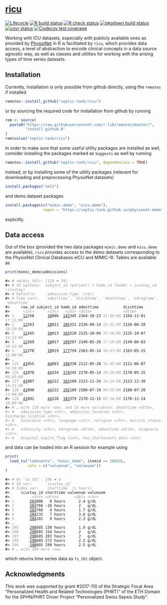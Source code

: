 
<!-- README.md is generated from README.Rmd. Please edit that file -->

# [ricu](https://septic-tank.github.io/ricu/)

<!-- badges: start -->

[![Lifecycle](https://img.shields.io/badge/lifecycle-maturing-blue.svg)](https://www.tidyverse.org/lifecycle/#maturing)
[![R build
status](https://github.com/septic-tank/ricu/workflows/build/badge.svg)](https://github.com/septic-tank/ricu/actions?query=workflow%3Abuild)
[![R check
status](https://github.com/septic-tank/ricu/workflows/check/badge.svg)](https://github.com/septic-tank/ricu/actions?query=workflow%3Acheck)
[![pkgdown build
status](https://github.com/septic-tank/ricu/workflows/pkgdown/badge.svg)](https://github.com/septic-tank/ricu/actions?query=workflow%3Apkgdown)
[![covr
status](https://github.com/septic-tank/ricu/workflows/coverage/badge.svg)](https://github.com/septic-tank/ricu/actions?query=workflow%3Acoverage)
[![Codecov test
coverage](https://codecov.io/gh/septic-tank/ricu/branch/master/graph/badge.svg?token=HvOM3yosW3)](https://codecov.io/gh/septic-tank/ricu)
<!-- badges: end -->

Working with ICU datasets, especially with publicly available ones as
provided by [PhysioNet](https://physionet.org) in R is facilitated by
`ricu`, which provides data access, a level of abstraction to encode
clinical concepts in a data source agnostic way, as well as classes and
utilities for working with the arising types of time series datasets.

## Installation

Currently, installation is only possible from github directly, using the
`remotes` if installed

``` r
remotes::install_github("septic-tank/ricu")
```

or by sourcing the required code for installation from github by running

``` r
rem <- source(
  paste0("https://raw.githubusercontent.com/r-lib/remotes/master/",
         "install-github.R"
)
rem$value("septic-tank/ricu")
```

In order to make sure that some useful utility packages are installed as
well, consider installing the packages marked as `Suggests` as well by
running

``` r
remotes::install_github("septic-tank/ricu", dependencies = TRUE)
```

instead, or by installing some of the utility packages (relevant for
downloading and preprocessing PhysioNet datasets)

``` r
install.packages("xml2")
```

and demo dataset packages

``` r
install.packages(c("mimic.demo", "eicu.demo"),
                 repos = "https://septic-tank.github.io/physionet-demo")
```

explicitly.

## Data access

Out of the box (provided the two data packages `mimic.demo` and
`eicu.demo` are available), `ricu` provides access to the demo datasets
corresponding to the PhysioNet Clinical Databases eICU and MIMIC-III.
Tables are available as

``` r
print(mimic_demo$admissions)
```

<PRE class="fansi fansi-output"><CODE>#&gt; <span style='color: #949494;'># &lt;mimic_tbl&gt;: [129 ✖ 19]</span><span>
#&gt; </span><span style='color: #949494;'># ID options:  subject_id (patient) &lt; hadm_id (hadm) &lt; icustay_id (icustay)</span><span>
#&gt; </span><span style='color: #949494;'># Defaults:    `admission_type` (val)</span><span>
#&gt; </span><span style='color: #949494;'># Time vars:   `admittime`, `dischtime`, `deathtime`, `edregtime`, `edouttime`</span><span>
#&gt;     row_id subject_id hadm_id admittime           dischtime
#&gt;      </span><span style='color: #949494;font-style: italic;'>&lt;int&gt;</span><span>      </span><span style='color: #949494;font-style: italic;'>&lt;int&gt;</span><span>   </span><span style='color: #949494;font-style: italic;'>&lt;int&gt;</span><span> </span><span style='color: #949494;font-style: italic;'>&lt;dttm&gt;</span><span>              </span><span style='color: #949494;font-style: italic;'>&lt;dttm&gt;</span><span>
#&gt; </span><span style='color: #949494;'>1</span><span>    </span><span style='text-decoration: underline;'>12</span><span>258      </span><span style='text-decoration: underline;'>10</span><span>006  </span><span style='text-decoration: underline;'>142</span><span>345 2164-10-23 </span><span style='color: #949494;'>21:09:00</span><span> 2164-11-01 </span><span style='color: #949494;'>17:15:00</span><span>
#&gt; </span><span style='color: #949494;'>2</span><span>    </span><span style='text-decoration: underline;'>12</span><span>263      </span><span style='text-decoration: underline;'>10</span><span>011  </span><span style='text-decoration: underline;'>105</span><span>331 2126-08-14 </span><span style='color: #949494;'>22:32:00</span><span> 2126-08-28 </span><span style='color: #949494;'>18:59:00</span><span>
#&gt; </span><span style='color: #949494;'>3</span><span>    </span><span style='text-decoration: underline;'>12</span><span>265      </span><span style='text-decoration: underline;'>10</span><span>013  </span><span style='text-decoration: underline;'>165</span><span>520 2125-10-04 </span><span style='color: #949494;'>23:36:00</span><span> 2125-10-07 </span><span style='color: #949494;'>15:13:00</span><span>
#&gt; </span><span style='color: #949494;'>4</span><span>    </span><span style='text-decoration: underline;'>12</span><span>269      </span><span style='text-decoration: underline;'>10</span><span>017  </span><span style='text-decoration: underline;'>199</span><span>207 2149-05-26 </span><span style='color: #949494;'>17:19:00</span><span> 2149-06-03 </span><span style='color: #949494;'>18:42:00</span><span>
#&gt; </span><span style='color: #949494;'>5</span><span>    </span><span style='text-decoration: underline;'>12</span><span>270      </span><span style='text-decoration: underline;'>10</span><span>019  </span><span style='text-decoration: underline;'>177</span><span>759 2163-05-14 </span><span style='color: #949494;'>20:43:00</span><span> 2163-05-15 </span><span style='color: #949494;'>12:00:00</span><span>
#&gt; </span><span style='color: #949494;'>…</span><span>
#&gt; </span><span style='color: #949494;'>125</span><span>  </span><span style='text-decoration: underline;'>41</span><span>055      </span><span style='text-decoration: underline;'>44</span><span>083  </span><span style='text-decoration: underline;'>198</span><span>330 2112-05-28 </span><span style='color: #949494;'>15:45:00</span><span> 2112-06-07 </span><span style='color: #949494;'>16:50:00</span><span>
#&gt; </span><span style='color: #949494;'>126</span><span>  </span><span style='text-decoration: underline;'>41</span><span>070      </span><span style='text-decoration: underline;'>44</span><span>154  </span><span style='text-decoration: underline;'>174</span><span>245 2178-05-14 </span><span style='color: #949494;'>20:29:00</span><span> 2178-05-15 </span><span style='color: #949494;'>09:45:00</span><span>
#&gt; </span><span style='color: #949494;'>127</span><span>  </span><span style='text-decoration: underline;'>41</span><span>087      </span><span style='text-decoration: underline;'>44</span><span>212  </span><span style='text-decoration: underline;'>163</span><span>189 2123-11-24 </span><span style='color: #949494;'>14:14:00</span><span> 2123-12-30 </span><span style='color: #949494;'>14:31:00</span><span>
#&gt; </span><span style='color: #949494;'>128</span><span>  </span><span style='text-decoration: underline;'>41</span><span>090      </span><span style='text-decoration: underline;'>44</span><span>222  </span><span style='text-decoration: underline;'>192</span><span>189 2180-07-19 </span><span style='color: #949494;'>06:55:00</span><span> 2180-07-20 </span><span style='color: #949494;'>13:00:00</span><span>
#&gt; </span><span style='color: #949494;'>129</span><span>  </span><span style='text-decoration: underline;'>41</span><span>092      </span><span style='text-decoration: underline;'>44</span><span>228  </span><span style='text-decoration: underline;'>103</span><span>379 2170-12-15 </span><span style='color: #949494;'>03:14:00</span><span> 2170-12-24 </span><span style='color: #949494;'>18:00:00</span><span>
#&gt; </span><span style='color: #949494;'># … with 119 more rows, and 14 more variables: deathtime </span><span style='color: #949494;font-style: italic;'>&lt;dttm&gt;</span><span style='color: #949494;'>,
#&gt; #   admission_type </span><span style='color: #949494;font-style: italic;'>&lt;chr&gt;</span><span style='color: #949494;'>, admission_location </span><span style='color: #949494;font-style: italic;'>&lt;chr&gt;</span><span style='color: #949494;'>, discharge_location </span><span style='color: #949494;font-style: italic;'>&lt;chr&gt;</span><span style='color: #949494;'>,
#&gt; #   insurance </span><span style='color: #949494;font-style: italic;'>&lt;chr&gt;</span><span style='color: #949494;'>, language </span><span style='color: #949494;font-style: italic;'>&lt;chr&gt;</span><span style='color: #949494;'>, religion </span><span style='color: #949494;font-style: italic;'>&lt;chr&gt;</span><span style='color: #949494;'>, marital_status </span><span style='color: #949494;font-style: italic;'>&lt;chr&gt;</span><span style='color: #949494;'>,
#&gt; #   ethnicity </span><span style='color: #949494;font-style: italic;'>&lt;chr&gt;</span><span style='color: #949494;'>, edregtime </span><span style='color: #949494;font-style: italic;'>&lt;dttm&gt;</span><span style='color: #949494;'>, edouttime </span><span style='color: #949494;font-style: italic;'>&lt;dttm&gt;</span><span style='color: #949494;'>, diagnosis </span><span style='color: #949494;font-style: italic;'>&lt;chr&gt;</span><span style='color: #949494;'>,
#&gt; #   hospital_expire_flag </span><span style='color: #949494;font-style: italic;'>&lt;int&gt;</span><span style='color: #949494;'>, has_chartevents_data </span><span style='color: #949494;font-style: italic;'>&lt;int&gt;</span><span>
</span></CODE></PRE>

and data can be loaded into an R session for example using

``` r
print(
  load_ts("labevents", "mimic_demo", itemid == 50862L,
          cols = c("valuenum", "valueuom"))
)
```

<PRE class="fansi fansi-output"><CODE>#&gt; <span style='color: #949494;'># An `id_tbl`: 299 ✖ 4</span><span>
#&gt; </span><span style='color: #949494;'># Id var:      `icustay_id`</span><span>
#&gt; </span><span style='color: #949494;'># Index var:   `charttime` (1 hours)</span><span>
#&gt;     icustay_id charttime valuenum valueuom
#&gt;          </span><span style='color: #949494;font-style: italic;'>&lt;int&gt;</span><span> </span><span style='color: #949494;font-style: italic;'>&lt;drtn&gt;</span><span>       </span><span style='color: #949494;font-style: italic;'>&lt;dbl&gt;</span><span> </span><span style='color: #949494;font-style: italic;'>&lt;chr&gt;</span><span>
#&gt; </span><span style='color: #949494;'>1</span><span>       </span><span style='text-decoration: underline;'>201</span><span>006   0 hours      2.4 g/dL
#&gt; </span><span style='color: #949494;'>2</span><span>       </span><span style='text-decoration: underline;'>203</span><span>766 -18 hours      2   g/dL
#&gt; </span><span style='color: #949494;'>3</span><span>       </span><span style='text-decoration: underline;'>203</span><span>766   4 hours      1.7 g/dL
#&gt; </span><span style='color: #949494;'>4</span><span>       </span><span style='text-decoration: underline;'>204</span><span>132   7 hours      3.6 g/dL
#&gt; </span><span style='color: #949494;'>5</span><span>       </span><span style='text-decoration: underline;'>204</span><span>201   9 hours      2.3 g/dL
#&gt; </span><span style='color: #949494;'>…</span><span>
#&gt; </span><span style='color: #949494;'>295</span><span>     </span><span style='text-decoration: underline;'>298</span><span>685 130 hours      1.9 g/dL
#&gt; </span><span style='color: #949494;'>296</span><span>     </span><span style='text-decoration: underline;'>298</span><span>685 154 hours      2   g/dL
#&gt; </span><span style='color: #949494;'>297</span><span>     </span><span style='text-decoration: underline;'>298</span><span>685 203 hours      2   g/dL
#&gt; </span><span style='color: #949494;'>298</span><span>     </span><span style='text-decoration: underline;'>298</span><span>685 272 hours      2.2 g/dL
#&gt; </span><span style='color: #949494;'>299</span><span>     </span><span style='text-decoration: underline;'>298</span><span>685 299 hours      2.5 g/dL
#&gt; </span><span style='color: #949494;'># … with 289 more rows</span><span>
</span></CODE></PRE>

which returns time series data as `ts_tbl` object.

## Acknowledgments

This work was supported by grant \#2017-110 of the Strategic Focal Area
“Personalized Health and Related Technologies (PHRT)” of the ETH
Domain for the SPHN/PHRT Driver Project “Personalized Swiss Sepsis
Study”.
